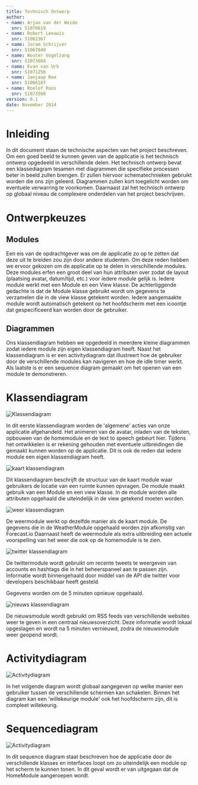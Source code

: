 ```yaml
---
title: Technisch Ontwerp
author:
- name: Arjan van der Weide
  snr: S1070619
- name: Robert Leeuwis
  snr: S1062367
- name: Joram Schrijver
  snr: S1067040
- name: Wouter Vogelzang
  snr: S1073684
- name: Evan van Urk
  snr: S1071256
- name: Janjaap Ree
  snr: S1066187
- name: Roelof Roos
  snr: S1073508
version: 0.1
date: November 2014
---
```


# Inleiding
In dit document staan de technische aspecten van het project beschreven.
Om een goed beeld te kunnen geven van de applicatie is het technisch ontwerp opgedeeld in verschillende delen.
Het technisch ontwerp bevat een klassediagram tesamen met diagrammen die specifieke processen beter in beeld zullen brengen. Er zullen hiervoor schematechnieken gebruikt worden die ons zijn geleerd.
Diagrammen zullen kort toegelicht worden om eventuele verwarring te voorkomen. Daarnaast zal het technisch ontwerp op globaal niveau de complexere onderdelen van het project beschrijven.

# Ontwerpkeuzes

## Modules
Een eis van de opdrachtgever was om de applicatie zo op te zetten dat deze uit te breiden zou zijn door andere studenten.
Om deze reden hebben we ervoor gekozen om de applicatie op te delen in verschillende modules. Deze modules erfen een groot deel van hun attributen over zodat de layout (plaatsing avatar, datum/tijd, etc.) voor iedere module gelijk is.
Iedere module werkt met een Module en een View klasse. De achterliggende gedachte is dat de Module klasse gebruikt wordt om gegevens te verzamelen die in de view klasse getekent worden. Iedere aangemaakte module wordt automatisch getekent op het hoofdscherm met een icoontje dat gespecificeerd kan worden door de gebruiker.



## Diagrammen

Ons klassendiagram hebben we opgedeeld in meerdere kleine diagrammen zodat iedere module zijn eigen klassendiagram heeft.
Naast het klassendiagram is er een activitydiagram dat illustreert hoe de gebruiker door de verschillende modules kan navigeren en hoe de idle timer werkt.
Als laatste is er een sequence diagram gemaakt om het openen van een module te demonstreren.

# Klassendiagram

![Klassendiagram](images/class-diagrams/general.png)

In dit eerste klassendiagram worden de 'algemene' acties van onze applicatie afgehandeld.
Het animeren van de avatar, inladen van de teksten, opbouwen van de homemodule en de text to speech gebeurt hier.
Tijdens het ontwikkelen is er rekening gehouden met eventuele uitbreidingen die gemaakt kunnen worden op de applicatie.
Dit is ook de reden dat iedere module een eigen klassendiagram heeft.

![kaart klassendiagram](images/class-diagrams/map.png)

Dit klassendiagram beschrijft de structuur van de kaart module waar gebruikers de locatie van een ruimte kunnen opvragen.
De module maakt gebruik van een Module en een view klasse. In de module worden alle attributen opgehaald die uiteindelijk in de view getekend moeten worden.


![weer klassendiagram](images/class-diagrams/weather.png)

De weermodule werkt op dezelfde manier als de kaart module. De gegevens die in de WeatherModule opgehaald worden zijn afkomstig van Forecast.io
Daarnaast heeft de weermodule als extra uitbreiding een actuele voorspelling van het weer die ook op de homemodule is te zien.

![twitter klassendiagram](images/class-diagrams/twitter.png)

De twittermodule wordt gebruikt om recente tweets te weergeven van accounts en hashtags die in het beheerspaneel aan te passen zijn.
Informatie wordt binnengehaald door middel van de API die twitter voor developers beschikbaar heeft gesteld.

Gegevens worden om de 5 minuten opnieuw opgehaald.

![nieuws klassendiagram](images/class-diagrams/news.png)

De nieuwsmodule wordt gebruikt om RSS feeds van verschillende websites weer te geven in een centraal nieuwsoverzicht.
Deze informatie wordt lokaal opgeslagen en wordt na 5 minuten vernieuwd, zodra de nieuwsmodule weer geopend wordt.

# Activitydiagram
![Activitydiagram](images/diagrams/activity-diagram-app.png)

In het volgende diagram wordt globaal aangegeven op welke manier een gebruiker tussen de verschillende schermen kan schakelen.
Binnen het diagram kan een 'willekeurige module' ook het hoofdscherm zijn, dit is compleet willekeurig.

# Sequencediagram

![Activitydiagram](images/diagrams/sequence-diagram-module.png)

In dit sequence diagram staat beschreven hoe de applicatie door de verschillende klasses en interfaces loopt om zo uiteindelijk een module op het scherm te kunnen tonen.
In dit geval wordt er van uitgegaan dat de HomeModule aangeroepen wordt.
